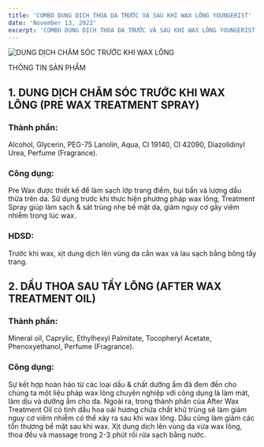 ```yaml
---
title: 'COMBO DUNG DỊCH THOA DA TRƯỚC VÀ SAU KHI WAX LÔNG YOUNGERIST'
date: 'November 13, 2022'
excerpt: 'COMBO DUNG DỊCH THOA DA TRƯỚC VÀ SAU KHI WAX LÔNG YOUNGERIST'
---
```


![DUNG DỊCH CHĂM SÓC TRƯỚC KHI WAX LÔNG](/images/2022-11-28-21-08-45.png)

THÔNG TIN SẢN PHẨM

## 1. DUNG DỊCH CHĂM SÓC TRƯỚC KHI WAX LÔNG (PRE WAX TREATMENT SPRAY)

### Thành phần:

Alcohol, Glycerin, PEG-75 Lanolin, Aqua, CI 19140, CI 42090, Diazolidinyl Urea, Perfume (Fragrance).

### Công dụng:

Pre Wax được thiết kế để làm sạch lớp trang điểm, bụi bẩn và lượng dầu thừa trên da. Sử dụng trước khi thực hiện phương pháp wax lông, Treatment Spray giúp làm sạch & sát trùng nhẹ bề mặt da, giảm nguy cơ gây viêm nhiễm trong lúc wax.

### HDSD:

Trước khi wax, xịt dung dịch lên vùng da cần wax và lau sạch bằng bông tẩy trang.

## 2. DẦU THOA SAU TẨY LÔNG (AFTER WAX TREATMENT OIL)

### Thành phần:

Mineral oil, Caprylic, Ethylhexyl Palmitate, Tocopheryl Acetate, Phenoxyethanol, Perfume (Fragrance).

### Công dụng:

Sự kết hợp hoàn hảo từ các loại dầu & chất dưỡng ẩm đã đem đến cho chúng ta một liệu pháp wax lông chuyên nghiệp với công dụng là làm mát, làm dịu và dưỡng ẩm cho da. Ngoài ra, trong thành phần của After Wax Treatment Oil có tinh dầu hoa oải hương chứa chất khử trùng sẽ làm giảm nguy cơ viêm nhiễm có thể xảy ra sau khi wax lông. Dầu cũng làm giảm các tổn thương bề mặt sau khi wax.
Xịt dung dịch lên vùng da vừa wax lông, thoa đều và massage trong 2-3 phút rồi rửa sạch bằng nước.

